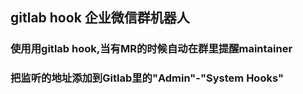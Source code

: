 ## gitlab hook 企业微信群机器人

### 使用用gitlab hook,当有MR的时候自动在群里提醒maintainer
### 把监听的地址添加到Gitlab里的"Admin"-"System Hooks"